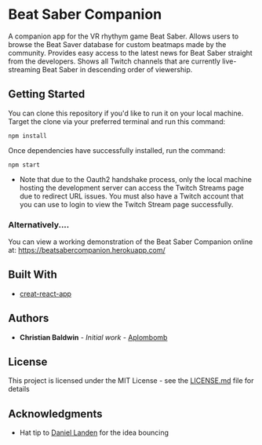 # Beat Saber Companion

A companion app for the VR rhythym game Beat Saber.
Allows users to browse the Beat Saver database for custom beatmaps made by the community.
Provides easy access to the latest news for Beat Saber straight from the developers.
Shows all Twitch channels that are currently live-streaming Beat Saber in descending order of viewership.

## Getting Started

You can clone this repository if you'd like to run it on your local machine.
Target the clone via your preferred terminal and run this command:

```
npm install
```

Once dependencies have successfully installed, run the command:

```
npm start
```

- Note that due to the Oauth2 handshake process, only the local machine hosting the development
  server can access the Twitch Streams page due to redirect URL issues. You must also have a Twitch
  account that you can use to login to view the Twitch Stream page successfully.

### Alternatively....

You can view a working demonstration of the Beat Saber Companion online at:
https://beatsabercompanion.herokuapp.com/

## Built With

- [creat-react-app](https://github.com/facebook/create-react-app)

## Authors

- **Christian Baldwin** - _Initial work_ - [Aplombomb](https://github.com/Aplombomb)

## License

This project is licensed under the MIT License - see the [LICENSE.md](LICENSE.md) file for details

## Acknowledgments

- Hat tip to [Daniel Landen](https://github.com/DanielLandonJr) for the idea bouncing
